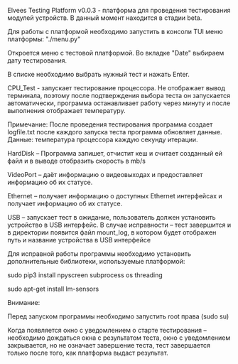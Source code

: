 ﻿Elvees Testing Platform v0.0.3 - платформа для проведения тестирования модулей устройств. В данный момент находится в стадии beta.

Для работы с платформой необходимо запустить в консоли TUI меню платформы:
"./menu.py"

Откроется меню с тестовой платформой. Во вкладке "Date" выбираем дату тестирования.

В списке необходимо выбрать нужный тест и нажать Enter.

CPU_Test - запускает тестирование процессора. Не отображает вывод терминала, поэтому после подтверждения выбора теста он запускается автоматически, программа останавливает работу через минуту и после выполнения отображает температуру.

Примечание: После проведения тестирования программа создает logfile.txt после каждого запуска теста программа обновляет данные. Данные: температура процессора каждую секунду итерации.

HardDisk – Программа запишет, отчистит кеш и считает созданный ей файл и в выводе отобразить скорость в mb/s

VideoPort – даёт информацию о видеовыходах и предоставляет информацию об их статусе.

Ethernet – получает информацию о доступных Ethernet интерфейсах и получает информацию об их статусе.

USB – запускает тест в ожидание, пользователь должен установить устройство в USB интерфейс. В случае исправности – тест завершится и в директории появится файл mount_log, в котором будет отображен путь и название устройства в USB интерфейсе

Для исправной работы программы необходимо установить дополнительные библиотеки, используемые платформой:

sudo pip3 install npyscreen subprocess os threading

sudo apt-get install lm-sensors

Внимание:

Перед запуском программы необходимо запустить root права (sudo su)

Когда появляется окно с уведомлением о старте тестирования – необходимо дождаться окна с результатом теста, окно с уведомлением закрывается, но не означает завершение теста, тест завершается только после того, как платформа выдаст результат.
